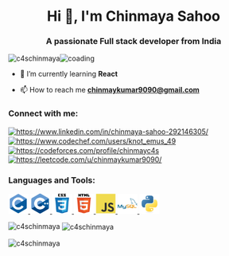 <h1 align="center">Hi 👋, I'm Chinmaya Sahoo</h1>
<h3 align="center">A passionate Full stack developer from India</h3>

<img align="right" alt="coading" width="400" src="https://www.lambdatest.com/resources/images/news24.gif">

<p align="left"> <img src="https://komarev.com/ghpvc/?username=c4schinmaya&label=Profile%20views&color=0e75b6&style=flat" alt="c4schinmaya" /> </p>

- 🌱 I’m currently learning **React**

- 📫 How to reach me **chinmaykumar9090@gmail.com**

<h3 align="left">Connect with me:</h3>
<p align="left">
<a href="https://linkedin.com/in/https://www.linkedin.com/in/chinmaya-sahoo-292146305/" target="blank"><img align="center" src="https://raw.githubusercontent.com/rahuldkjain/github-profile-readme-generator/master/src/images/icons/Social/linked-in-alt.svg" alt="https://www.linkedin.com/in/chinmaya-sahoo-292146305/" height="30" width="40" /></a>
<a href="https://www.codechef.com/users/https://www.codechef.com/users/knot_emus_49" target="blank"><img align="center" src="https://cdn.jsdelivr.net/npm/simple-icons@3.1.0/icons/codechef.svg" alt="https://www.codechef.com/users/knot_emus_49" height="30" width="40" /></a>
<a href="https://codeforces.com/profile/https://codeforces.com/profile/chinmayc4s" target="blank"><img align="center" src="https://raw.githubusercontent.com/rahuldkjain/github-profile-readme-generator/master/src/images/icons/Social/codeforces.svg" alt="https://codeforces.com/profile/chinmayc4s" height="30" width="40" /></a>
<a href="https://www.leetcode.com/https://leetcode.com/u/chinmaykumar9090/" target="blank"><img align="center" src="https://raw.githubusercontent.com/rahuldkjain/github-profile-readme-generator/master/src/images/icons/Social/leet-code.svg" alt="https://leetcode.com/u/chinmaykumar9090/" height="30" width="40" /></a>
</p>

<h3 align="left">Languages and Tools:</h3>
<p align="left"> <a href="https://www.cprogramming.com/" target="_blank" rel="noreferrer"> <img src="https://raw.githubusercontent.com/devicons/devicon/master/icons/c/c-original.svg" alt="c" width="40" height="40"/> </a> <a href="https://www.w3schools.com/cpp/" target="_blank" rel="noreferrer"> <img src="https://raw.githubusercontent.com/devicons/devicon/master/icons/cplusplus/cplusplus-original.svg" alt="cplusplus" width="40" height="40"/> </a> <a href="https://www.w3schools.com/css/" target="_blank" rel="noreferrer"> <img src="https://raw.githubusercontent.com/devicons/devicon/master/icons/css3/css3-original-wordmark.svg" alt="css3" width="40" height="40"/> </a> <a href="https://www.w3.org/html/" target="_blank" rel="noreferrer"> <img src="https://raw.githubusercontent.com/devicons/devicon/master/icons/html5/html5-original-wordmark.svg" alt="html5" width="40" height="40"/> </a> <a href="https://developer.mozilla.org/en-US/docs/Web/JavaScript" target="_blank" rel="noreferrer"> <img src="https://raw.githubusercontent.com/devicons/devicon/master/icons/javascript/javascript-original.svg" alt="javascript" width="40" height="40"/> </a> <a href="https://www.mysql.com/" target="_blank" rel="noreferrer"> <img src="https://raw.githubusercontent.com/devicons/devicon/master/icons/mysql/mysql-original-wordmark.svg" alt="mysql" width="40" height="40"/> </a> <a href="https://www.python.org" target="_blank" rel="noreferrer"> <img src="https://raw.githubusercontent.com/devicons/devicon/master/icons/python/python-original.svg" alt="python" width="40" height="40"/> </a> </p>

<p><img align="left" src="https://github-readme-stats.vercel.app/api/top-langs?username=c4schinmaya&show_icons=true&locale=en&layout=compact" alt="c4schinmaya" /></p>

<p>&nbsp;<img align="center" src="https://github-readme-stats.vercel.app/api?username=c4schinmaya&show_icons=true&locale=en" alt="c4schinmaya" /></p>

<p><img align="center" src="https://github-readme-streak-stats.herokuapp.com/?user=c4schinmaya&" alt="c4schinmaya" /></p>

